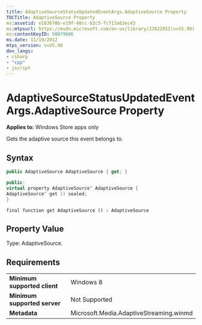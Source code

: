 ```yaml
---
title: AdaptiveSourceStatusUpdatedEventArgs.AdaptiveSource Property
TOCTitle: AdaptiveSource Property
ms:assetid: e183678b-e19f-48cc-b2c5-fc713a63ec43
ms:mtpsurl: https://msdn.microsoft.com/en-us/library/JJ822852(v=VS.90)
ms:contentKeyID: 50079606
ms.date: 11/19/2012
mtps_version: v=VS.90
dev_langs:
- csharp
- "cpp"
- jscript
---
```


# AdaptiveSourceStatusUpdatedEventArgs.AdaptiveSource Property

**Applies to:** Windows Store apps only

Gets the adaptive source this event belongs to.

## Syntax

```csharp
public AdaptiveSource AdaptiveSource { get; }
```

```cpp
public:
virtual property AdaptiveSource^ AdaptiveSource {
AdaptiveSource^ get () sealed;
}
```

```jscript
final function get AdaptiveSource () : AdaptiveSource
```

## Property Value

Type: AdaptiveSource.

## Requirements

|||
|--- |--- |
|**Minimum supported client**|Windows 8|
|**Minimum supported server**|Not Supported|
|**Metadata**|Microsoft.Media.AdaptiveStreaming.winmd|

